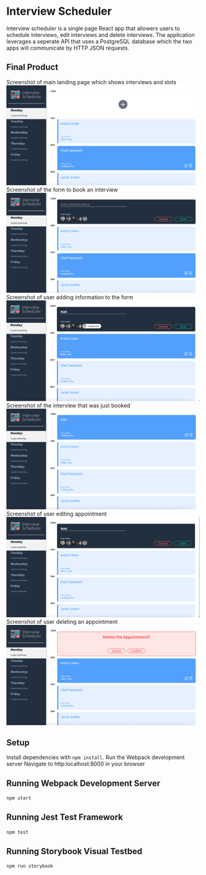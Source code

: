# Interview Scheduler

Interview scheduler is a single page React app that allowers users to schedule interviews, edit interviews and delete interviews. 
The application leverages a seperate API that uses a PostgreSQL database which the two apps will communicate by HTTP JSON requests.

## Final Product
Screenshot of main landing page which shows interviews and slots 
!["screenshot of main page"](https://github.com/nvTwistt/scheduler/blob/master/docs/main.png)
Screenshot of the form to book an interview
!["screenshot of adding new interview"](https://github.com/nvTwistt/scheduler/blob/master/docs/addStudent.png)
Screenshot of user adding information to the form
!["screenshot of interview form"](https://github.com/nvTwistt/scheduler/blob/master/docs/addInformation.png)
Screenshot of the interview that was just booked
!["screenshot of booked appointment"](https://github.com/nvTwistt/scheduler/blob/master/docs/appointmentaBooked.png)
Screenshot of user editing appointment
!["screenshot of editing appointment"](https://github.com/nvTwistt/scheduler/blob/master/docs/edit.png)
Screenshot of user deleting an appointment
!["screenshot of delete appointment"](https://github.com/nvTwistt/scheduler/blob/master/docs/deleteAppointment.png)
## Setup

Install dependencies with `npm install`.
Run the Webpack development server
Navigate to http:localhost:8000 in your browser

## Running Webpack Development Server

```sh
npm start
```

## Running Jest Test Framework

```sh
npm test
```

## Running Storybook Visual Testbed

```sh
npm run storybook
```
